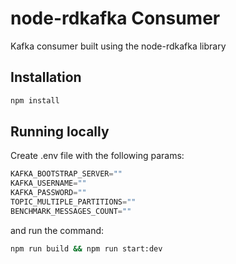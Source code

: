 # node-rdkafka Consumer

Kafka consumer built using the node-rdkafka library

## Installation

```bash
npm install
```

## Running locally

Create .env file with the following params:

```javascript
KAFKA_BOOTSTRAP_SERVER=""
KAFKA_USERNAME=""
KAFKA_PASSWORD=""
TOPIC_MULTIPLE_PARTITIONS=""
BENCHMARK_MESSAGES_COUNT=""
```

and run the command:
```bash
npm run build && npm run start:dev
```